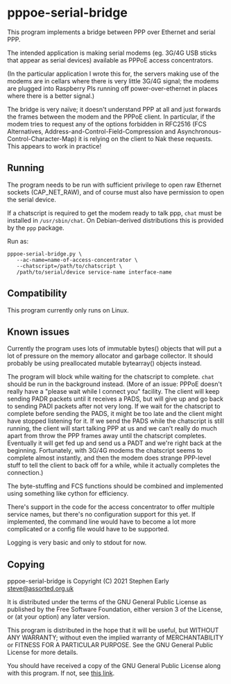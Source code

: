 pppoe-serial-bridge
===================

This program implements a bridge between PPP over Ethernet and serial
PPP.

The intended application is making serial modems (eg. 3G/4G USB sticks
that appear as serial devices) available as PPPoE access
concentrators.

(In the particular application I wrote this for, the servers making
use of the modems are in cellars where there is very little 3G/4G
signal; the modems are plugged into Raspberry PIs running off
power-over-ethernet in places where there is a better signal.)

The bridge is very naïve; it doesn't understand PPP at all and just
forwards the frames between the modem and the PPPoE client. In
particular, if the modem tries to request any of the options forbidden
in RFC2516 (FCS Alternatives, Address-and-Control-Field-Compression
and Asynchronous-Control-Character-Map) it is relying on the client to
Nak these requests. This appears to work in practice!

Running
-------

The program needs to be run with sufficient privilege to open raw
Ethernet sockets (CAP_NET_RAW), and of course must also have
permission to open the serial device.

If a chatscript is required to get the modem ready to talk ppp, `chat`
must be installed in `/usr/sbin/chat`. On Debian-derived distributions
this is provided by the `ppp` package.

Run as:
```
pppoe-serial-bridge.py \
   --ac-name=name-of-access-concentrator \
   --chatscript=/path/to/chatscript \
   /path/to/serial/device service-name interface-name
```

Compatibility
-------------

This program currently only runs on Linux.

Known issues
------------

Currently the program uses lots of immutable bytes() objects that will
put a lot of pressure on the memory allocator and garbage
collector. It should probably be using preallocated mutable
bytearray() objects instead.

The program will block while waiting for the chatscript to
complete. `chat` should be run in the background instead. (More of an
issue: PPPoE doesn't really have a "please wait while I connect you"
facility. The client will keep sending PADR packets until it receives
a PADS, but will give up and go back to sending PADI packets after not
very long. If we wait for the chatscript to complete before sending
the PADS, it might be too late and the client might have stopped
listening for it. If we send the PADS while the chatscript is still
running, the client will start talking PPP at us and we can't really
do much apart from throw the PPP frames away until the chatscript
completes. Eventually it will get fed up and send us a PADT and we're
right back at the beginning. Fortunately, with 3G/4G modems the
chatscript seems to complete almost instantly, and then the modem does
strange PPP-level stuff to tell the client to back off for a while,
while it actually completes the connection.)

The byte-stuffing and FCS functions should be combined and implemented
using something like cython for efficiency.

There's support in the code for the access concentrator to offer
multiple service names, but there's no configuration support for this
yet. If implemented, the command line would have to become a lot more
complicated or a config file would have to be supported.

Logging is very basic and only to stdout for now.

Copying
-------

pppoe-serial-bridge is Copyright (C) 2021 Stephen Early <steve@assorted.org.uk>

It is distributed under the terms of the GNU General Public License
as published by the Free Software Foundation, either version 3
of the License, or (at your option) any later version.

This program is distributed in the hope that it will be useful, but
WITHOUT ANY WARRANTY; without even the implied warranty of
MERCHANTABILITY or FITNESS FOR A PARTICULAR PURPOSE.  See the GNU
General Public License for more details.

You should have received a copy of the GNU General Public License
along with this program.  If not, see [this link](http://www.gnu.org/licenses/).
